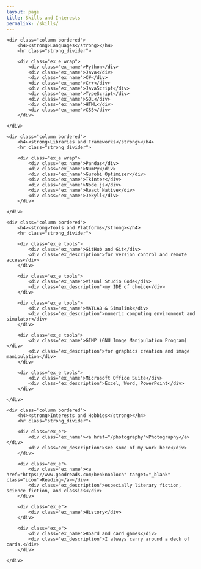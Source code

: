 ```yaml
---
layout: page
title: Skills and Interests
permalink: /skills/
---
```


<div class="row gap">

    <div class="column bordered">
        <h4><strong>Languages</strong></h4>
        <hr class="strong_divider">

        <div class="ex_e wrap">
            <div class="ex_name">Python</div>
            <div class="ex_name">Java</div>
            <div class="ex_name">C#</div>
            <div class="ex_name">C++</div>
            <div class="ex_name">JavaScript</div>
            <div class="ex_name">TypeScript</div>
            <div class="ex_name">SQL</div>
            <div class="ex_name">HTML</div>
            <div class="ex_name">CSS</div>
        </div>

    </div>

    <div class="column bordered">
        <h4><strong>Libraries and Frameworks</strong></h4>
        <hr class="strong_divider">

        <div class="ex_e wrap">
            <div class="ex_name">Pandas</div>
            <div class="ex_name">NumPy</div>
            <div class="ex_name">Gurobi Optimizer</div>
            <div class="ex_name">Tkinter</div>
            <div class="ex_name">Node.js</div>
            <div class="ex_name">React Native</div>
            <div class="ex_name">Jekyll</div>
        </div>

    </div>

</div>

<div class="row gap">

    <div class="column bordered">
        <h4><strong>Tools and Platforms</strong></h4>
        <hr class="strong_divider">

        <div class="ex_e tools">
            <div class="ex_name">GitHub and Git</div>
            <div class="ex_description">for version control and remote access</div>
        </div>

        <div class="ex_e tools">
            <div class="ex_name">Visual Studio Code</div>
            <div class="ex_description">my IDE of choice</div>
        </div>

        <div class="ex_e tools">
            <div class="ex_name">MATLAB & Simulink</div>
            <div class="ex_description">numeric computing environment and simulator</div>
        </div>

        <div class="ex_e tools">
            <div class="ex_name">GIMP (GNU Image Manipulation Program)</div>
            <div class="ex_description">for graphics creation and image manipulation</div>
        </div>

        <div class="ex_e tools">
            <div class="ex_name">Microsoft Office Suite</div>
            <div class="ex_description">Excel, Word, PowerPoint</div>
        </div>

    </div>

    <div class="column bordered">
        <h4><strong>Interests and Hobbies</strong></h4>
        <hr class="strong_divider">

        <div class="ex_e">
            <div class="ex_name"><a href="/photography">Photography</a></div>
            <div class="ex_description">see some of my work here</div>
        </div>

        <div class="ex_e">
            <div class="ex_name"><a href="https://www.goodreads.com/benknobloch" target="_blank" class="icon">Reading</a></div>
            <div class="ex_description">especially literary fiction, science fiction, and classics</div>
        </div>

        <div class="ex_e">
            <div class="ex_name">History</div>
        </div>

        <div class="ex_e">
            <div class="ex_name">Board and card games</div>
            <div class="ex_description">I always carry around a deck of cards.</div>
        </div>

    </div>

</div>
